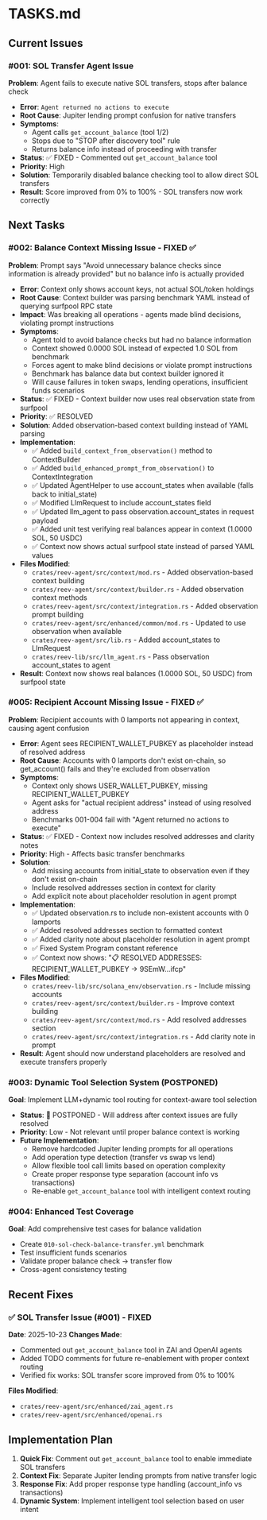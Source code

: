 # TASKS.md

## Current Issues

### #001: SOL Transfer Agent Issue
**Problem**: Agent fails to execute native SOL transfers, stops after balance check
- **Error**: `Agent returned no actions to execute`
- **Root Cause**: Jupiter lending prompt confusion for native transfers
- **Symptoms**: 
  - Agent calls `get_account_balance` (tool 1/2)
  - Stops due to "STOP after discovery tool" rule
  - Returns balance info instead of proceeding with transfer
- **Status**: ✅ FIXED - Commented out `get_account_balance` tool
- **Priority**: High
- **Solution**: Temporarily disabled balance checking tool to allow direct SOL transfers
- **Result**: Score improved from 0% to 100% - SOL transfers now work correctly

## Next Tasks

### #002: Balance Context Missing Issue - FIXED ✅
**Problem**: Prompt says "Avoid unnecessary balance checks since information is already provided" but no balance info is actually provided
- **Error**: Context only shows account keys, not actual SOL/token holdings
- **Root Cause**: Context builder was parsing benchmark YAML instead of querying surfpool RPC state
- **Impact**: Was breaking all operations - agents made blind decisions, violating prompt instructions
- **Symptoms**: 
  - Agent told to avoid balance checks but had no balance information
  - Context showed 0.0000 SOL instead of expected 1.0 SOL from benchmark
  - Forces agent to make blind decisions or violate prompt instructions
  - Benchmark has balance data but context builder ignored it
  - Will cause failures in token swaps, lending operations, insufficient funds scenarios
- **Status**: ✅ FIXED - Context builder now uses real observation state from surfpool
- **Priority**: ✅ RESOLVED
- **Solution**: Added observation-based context building instead of YAML parsing
- **Implementation**:
  - ✅ Added `build_context_from_observation()` method to ContextBuilder
  - ✅ Added `build_enhanced_prompt_from_observation()` to ContextIntegration
  - ✅ Updated AgentHelper to use account_states when available (falls back to initial_state)
  - ✅ Modified LlmRequest to include account_states field
  - ✅ Updated llm_agent to pass observation.account_states in request payload
  - ✅ Added unit test verifying real balances appear in context (1.0000 SOL, 50 USDC)
  - ✅ Context now shows actual surfpool state instead of parsed YAML values
- **Files Modified**:
  - `crates/reev-agent/src/context/mod.rs` - Added observation-based context building
  - `crates/reev-agent/src/context/builder.rs` - Added observation context methods
  - `crates/reev-agent/src/context/integration.rs` - Added observation prompt building
  - `crates/reev-agent/src/enhanced/common/mod.rs` - Updated to use observation when available
  - `crates/reev-agent/src/lib.rs` - Added account_states to LlmRequest
  - `crates/reev-lib/src/llm_agent.rs` - Pass observation account_states to agent
- **Result**: Context now shows real balances (1.0000 SOL, 50 USDC) from surfpool state

### #005: Recipient Account Missing Issue - FIXED ✅
**Problem**: Recipient accounts with 0 lamports not appearing in context, causing agent confusion
- **Error**: Agent sees RECIPIENT_WALLET_PUBKEY as placeholder instead of resolved address
- **Root Cause**: Accounts with 0 lamports don't exist on-chain, so get_account() fails and they're excluded from observation
- **Symptoms**:
  - Context only shows USER_WALLET_PUBKEY, missing RECIPIENT_WALLET_PUBKEY
  - Agent asks for "actual recipient address" instead of using resolved address
  - Benchmarks 001-004 fail with "Agent returned no actions to execute"
- **Status**: ✅ FIXED - Context now includes resolved addresses and clarity notes
- **Priority**: High - Affects basic transfer benchmarks
- **Solution**: 
  - Add missing accounts from initial_state to observation even if they don't exist on-chain
  - Include resolved addresses section in context for clarity
  - Add explicit note about placeholder resolution in agent prompt
- **Implementation**:
  - ✅ Updated observation.rs to include non-existent accounts with 0 lamports
  - ✅ Added resolved addresses section to formatted context
  - ✅ Added clarity note about placeholder resolution in agent prompt
  - ✅ Fixed System Program constant reference
  - ✅ Context now shows: "📋 RESOLVED ADDRESSES: RECIPIENT_WALLET_PUBKEY → 9SEmW...ifcp"
- **Files Modified**:
  - `crates/reev-lib/src/solana_env/observation.rs` - Include missing accounts
  - `crates/reev-agent/src/context/builder.rs` - Improve context building
  - `crates/reev-agent/src/context/mod.rs` - Add resolved addresses section
  - `crates/reev-agent/src/context/integration.rs` - Add clarity note in prompt
- **Result**: Agent should now understand placeholders are resolved and execute transfers properly

### #003: Dynamic Tool Selection System (POSTPONED)
**Goal**: Implement LLM+dynamic tool routing for context-aware tool selection
- **Status**: 🚫 POSTPONED - Will address after context issues are fully resolved
- **Priority**: Low - Not relevant until proper balance context is working
- **Future Implementation**:
  - Remove hardcoded Jupiter lending prompts for all operations
  - Add operation type detection (transfer vs swap vs lend)
  - Allow flexible tool call limits based on operation complexity
  - Create proper response type separation (account info vs transactions)
  - Re-enable `get_account_balance` tool with intelligent context routing
 
### #004: Enhanced Test Coverage
**Goal**: Add comprehensive test cases for balance validation
- Create `010-sol-check-balance-transfer.yml` benchmark
- Test insufficient funds scenarios
- Validate proper balance check → transfer flow
- Cross-agent consistency testing

## Recent Fixes

### ✅ SOL Transfer Issue (#001) - FIXED
**Date**: 2025-10-23
**Changes Made**:
- Commented out `get_account_balance` tool in ZAI and OpenAI agents
- Added TODO comments for future re-enablement with proper context routing
- Verified fix works: SOL transfer score improved from 0% to 100%

**Files Modified**:
- `crates/reev-agent/src/enhanced/zai_agent.rs`
- `crates/reev-agent/src/enhanced/openai.rs`

## Implementation Plan

1. **Quick Fix**: Comment out `get_account_balance` tool to enable immediate SOL transfers
2. **Context Fix**: Separate Jupiter lending prompts from native transfer logic  
3. **Response Fix**: Add proper response type handling (account_info vs transactions)
4. **Dynamic System**: Implement intelligent tool selection based on user intent